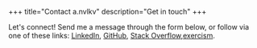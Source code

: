 +++
title="Contact a.nvlkv"
description="Get in touch"
+++

Let's connect! Send me a message through the form below, or follow via one of these links: <a href="https://www.linkedin.com/in/anvlkv" target="_blank">LinkedIn</a>, <a href="https://github.com/anvlkv" target="_blank">GitHub</a>, <a href="https://stackoverflow.com/users/1774187/anvlkv" target="_blank">Stack Overflow</a>,<a href="https://exercism.org/profiles/anvlkv" target="_blank">exercism</a>.

